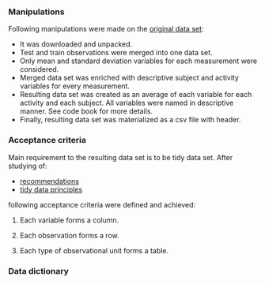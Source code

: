 ### Manipulations 

Following manipulations were made on the [original data set](https://d396qusza40orc.cloudfront.net/getdata%2Fprojectfiles%2FUCI%20HAR%20Dataset.zip):

*  It was downloaded and unpacked.
*  Test and train observations were merged into one data set. 
*  Only mean and standard deviation variables for each measurement were 
   considered.
*  Merged data set was enriched with descriptive subject and activity variables 
   for every measurement.
*  Resulting data set was created as an average of each variable for each 
   activity and each subject. All variables were named in descriptive manner. 
   See code book for more details.
*  Finally, resulting data set was materialized as a csv file with header. 

### Acceptance criteria

Main requirement to the resulting data set is to be tidy data set. After 
studying of:

*  [recommendations](https://thoughtfulbloke.wordpress.com/2015/09/09/getting-and-cleaning-the-assignment/) 
*  [tidy data principles](http://vita.had.co.nz/papers/tidy-data.pdf)

following acceptance criteria were defined and achieved:

1.  Each variable forms a column. 

2.  Each observation forms a row. 

3.  Each type of observational unit forms a table.

### Data dictionary

